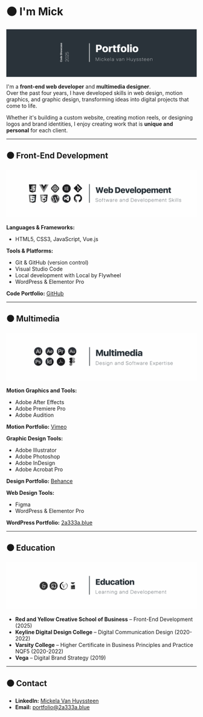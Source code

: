 # ⚫ I'm Mick

![Code Showcase](https://github.com/2a333a/2a333a/blob/0d6b8561b955bf5597bb8ed977ac795a0c21404d/Images/code-showcase.jpg)

I'm a **front-end web developer** and **multimedia designer**.  
Over the past four years, I have developed skills in web design, motion graphics, and graphic design, transforming ideas into digital projects that come to life.  

Whether it's building a custom website, creating motion reels, or designing logos and brand identities, I enjoy creating work that is **unique and personal** for each client.

---

## ⚫ Front-End Development

![Web Development](https://github.com/2a333a/2a333a/blob/0d6b8561b955bf5597bb8ed977ac795a0c21404d/Images/web-developement.jpg)

**Languages & Frameworks:**  
- HTML5, CSS3, JavaScript, Vue.js  

**Tools & Platforms:**  
- Git & GitHub (version control)  
- Visual Studio Code  
- Local development with Local by Flywheel  
- WordPress & Elementor Pro  

**Code Portfolio:** [GitHub](https://github.com/mick-2a333a)

---

## ⚫ Multimedia

![Multimedia](https://github.com/2a333a/2a333a/blob/0d6b8561b955bf5597bb8ed977ac795a0c21404d/Images/multimedia.jpg)

**Motion Graphics and Tools:**  
- Adobe After Effects  
- Adobe Premiere Pro  
- Adobe Audition  

**Motion Portfolio:** [Vimeo](https://vimeo.com/mick2a333a)

**Graphic Design Tools:**  
- Adobe Illustrator  
- Adobe Photoshop  
- Adobe InDesign  
- Adobe Acrobat Pro  

**Design Portfolio:** [Behance](https://www.behance.net/mickela)

**Web Design Tools:**  
- Figma  
- WordPress & Elementor Pro  

**WordPress Portfolio:** [2a333a.blue](https://www.2a333a.blue/)

---

## ⚫ Education

![Education](https://github.com/2a333a/2a333a/blob/0d6b8561b955bf5597bb8ed977ac795a0c21404d/Images/education.jpg)

- **Red and Yellow Creative School of Business** – Front-End Development (2025)  
- **Keyline Digital Design College** – Digital Communication Design (2020-2022)  
- **Varsity College** – Higher Certificate in Business Principles and Practice NQF5 (2020-2022)  
- **Vega** – Digital Brand Strategy (2019)  

---

## ⚫ Contact

- **LinkedIn:** [Mickela Van Huyssteen](https://www.linkedin.com/in/mickela-van-huyssteen/)  
- **Email:** portfolio@2a333a.blue  


